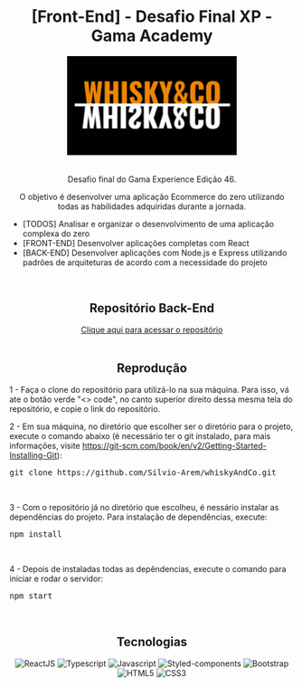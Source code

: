 <h1 align="center">[Front-End] - Desafio Final XP - Gama Academy</h1>

<div align="center">
  <img width="300" src="https://github.com/Silvio-Arem/whiskyAndCo/blob/master/src/assets/icons/logo-header.png">
</div>

<br>

<p align="center">Desafio final do Gama Experience Edição 46.</p>

<p align="center">O objetivo é desenvolver uma aplicação Ecommerce do zero utilizando todas as habilidades adquiridas durante a jornada.</p>

<ul>
    <li>[TODOS] Analisar e organizar o desenvolvimento de uma aplicação complexa do zero</li>
    <li>[FRONT-END] Desenvolver aplicações completas com React</li>
    <li>[BACK-END] Desenvolver aplicações com Node.js e Express utilizando padrões de arquiteturas de acordo com a necessidade do projeto</li>
</ul>

<br>

<h2 align="center">Repositório Back-End</h2>
<div align="center"> 
 <a href="https://github.com/MBoneli92/WhiskyCo">Clique aqui para acessar o repositório </a>
</div>



<br>

<h2 align="center">Reprodução</h2>

1 - Faça o clone do repositório para utilizá-lo na sua máquina. Para isso, vá ate o botão verde "<> code", no canto superior direito dessa mesma tela do repositório, e copie o link do repositório.

2 - Em sua máquina, no diretório que escolher ser o diretório para o projeto, execute o comando abaixo (é necessário ter o git instalado, para mais informações, visite https://git-scm.com/book/en/v2/Getting-Started-Installing-Git):
<pre>git clone https://github.com/Silvio-Arem/whiskyAndCo.git</pre>
<br>

3 - Com o repositório já no diretório que escolheu, é nessário instalar as dependências do projeto. Para instalação de dependências, execute:
<pre>npm install</pre>
<br>

4 - Depois de instaladas todas as depêndencias, execute o comando para iniciar e rodar o servidor:
<pre>npm start</pre>
<br>

<h2 align="center">Tecnologias</h2>

<div align="center">

  ![ReactJS](https://img.shields.io/badge/React-20232A?style=for-the-badge&logo=react&logoColor=61DAFB)
  ![Typescript](https://img.shields.io/badge/TypeScript-007ACC?style=for-the-badge&logo=typescript&logoColor=white)
  ![Javascript](https://img.shields.io/badge/JavaScript-F7DF1E?style=for-the-badge&logo=javascript&logoColor=black)
  ![Styled-components](https://img.shields.io/badge/styled--components-DB7093?style=for-the-badge&logo=styled-components&logoColor=white)
  ![Bootstrap](https://img.shields.io/badge/Bootstrap-563D7C?style=for-the-badge&logo=bootstrap&logoColor=white)
  ![HTML5](https://img.shields.io/badge/html5-%23E34F26.svg?style=for-the-badge&logo=html5&logoColor=white) 
  ![CSS3](https://img.shields.io/badge/css3-%231572B6.svg?style=for-the-badge&logo=css3&logoColor=white)
  
</div>

